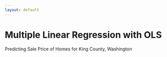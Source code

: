 ```yaml
---
layout: default
---
```



# Multiple Linear Regression with OLS

Predicting Sale Price of Homes for King County, Washington
